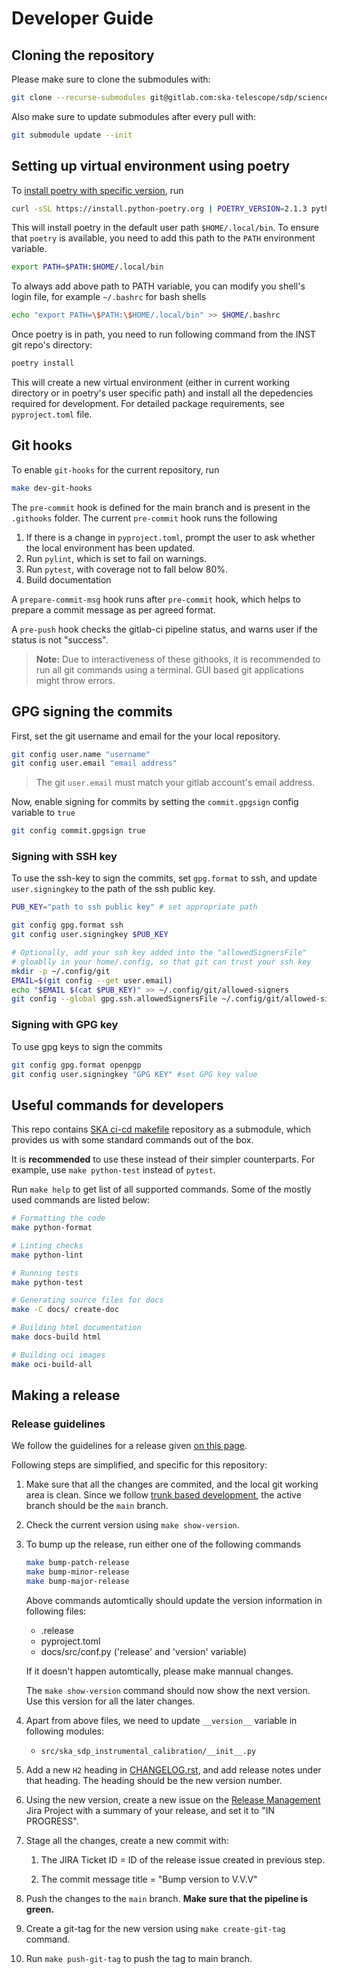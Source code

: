 # Developer Guide

## Cloning the repository

Please make sure to clone the submodules with:

```bash
git clone --recurse-submodules git@gitlab.com:ska-telescope/sdp/science-pipeline-workflows/ska-sdp-e2e-batch-continuum-imaging.git
```

Also make sure to update submodules after every pull with:

```bash
git submodule update --init
```

## Setting up virtual environment using poetry

To [install poetry with specific version](https://python-poetry.org/docs/#installing-with-the-official-installer), run

```bash
curl -sSL https://install.python-poetry.org | POETRY_VERSION=2.1.3 python3 -
```

This will install poetry in the default user path `$HOME/.local/bin`. To ensure that `poetry` is available, you need to add this path to the `PATH` environment variable.

```bash
export PATH=$PATH:$HOME/.local/bin
```

To always add above path to PATH variable, you can modify you shell's login file, for example `~/.bashrc` for bash shells

```bash
echo "export PATH=\$PATH:\$HOME/.local/bin" >> $HOME/.bashrc
```

Once poetry is in path, you need to run following command from the INST git repo's directory:

```bash
poetry install
```

This will create a new virtual environment (either in current working directory or in poetry's user specific path) and install all the depedencies required for development.
For detailed package requirements, see `pyproject.toml` file.

## Git hooks

To enable `git-hooks` for the current repository, run

```bash
make dev-git-hooks
```

The `pre-commit` hook is defined for the main branch and is present in the `.githooks` folder. The current `pre-commit` hook runs the following

1. If there is a change in `pyproject.toml`, prompt the user to ask whether the local environment has been updated.
2. Run `pylint`, which is set to fail on warnings.
3. Run `pytest`, with coverage not to fall below 80%.
4. Build documentation

A `prepare-commit-msg` hook runs after `pre-commit` hook, which helps to prepare a commit message as per agreed format.

A `pre-push` hook checks the gitlab-ci pipeline status, and warns user if the status is not "success".

> **Note:** Due to interactiveness of these githooks, it is recommended to run all git commands using a terminal. GUI based git applications might throw errors.

## GPG signing the commits

First, set the git username and email for the your local repository.

```bash
git config user.name "username"
git config user.email "email address"
```

> The git `user.email` must match your gitlab account's email address.

Now, enable signing for commits by setting the `commit.gpgsign` config variable to `true`

```bash
git config commit.gpgsign true
```

### Signing with SSH key

To use the ssh-key to sign the commits, set `gpg.format` to ssh, and update `user.signingkey` to the path of the ssh public key.

```bash
PUB_KEY="path to ssh public key" # set appropriate path

git config gpg.format ssh
git config user.signingkey $PUB_KEY

# Optionally, add your ssh key added into the "allowedSignersFile"
# gloablly in your home/.config, so that git can trust your ssh key
mkdir -p ~/.config/git
EMAIL=$(git config --get user.email)
echo "$EMAIL $(cat $PUB_KEY)" >> ~/.config/git/allowed-signers
git config --global gpg.ssh.allowedSignersFile ~/.config/git/allowed-signers
```

### Signing with GPG key

To use gpg keys to sign the commits

```bash
git config gpg.format openpgp
git config user.signingkey "GPG KEY" #set GPG key value
```

## Useful commands for developers

This repo contains [SKA ci-cd makefile](https://gitlab.com/ska-telescope/sdi/ska-cicd-makefile) repository as a submodule, which provides us with some standard commands out of the box.

It is **recommended** to use these instead of their simpler counterparts. For example, use `make python-test` instead of `pytest`.

Run `make help` to get list of all supported commands. Some of the mostly used commands are listed below:

``` bash
# Formatting the code
make python-format

# Linting checks
make python-lint

# Running tests
make python-test

# Generating source files for docs
make -C docs/ create-doc

# Building html documentation
make docs-build html

# Building oci images
make oci-build-all
```

## Making a release

### Release guidelines

We follow the guidelines for a release given [on this page](https://developer.skatelescope.org/en/latest/tutorial/release-management/automate-release-process.html#how-to-make-a-release).

Following steps are simplified, and specific for this repository:

1. Make sure that all the changes are commited, and the local git working area is clean. Since we follow [trunk based development](https://developer.skao.int/en/latest/explanation/branching-policy.html#trunk-based-development), the active branch should be the `main` branch.

1. Check the current version using `make show-version`.

1. To bump up the release, run either one of the following commands

    ```bash
    make bump-patch-release
    make bump-minor-release
    make bump-major-release
    ```

    Above commands automtically should update the version information in following files:

    - .release
    - pyproject.toml
    - docs/src/conf.py ('release' and 'version' variable)

    If it doesn't happen automtically, please make mannual changes.

    The `make show-version` command should now show the next version. Use this version for all the later changes.

1. Apart from above files, we need to update `__version__` variable in following modules:

    - `src/ska_sdp_instrumental_calibration/__init__.py`

2. Add a new `H2` heading in [CHANGELOG.rst](CHANGELOG.rst), and add release notes under that heading. The heading should be the new version number.

3. Using the new version, create a new issue on the [Release Management](https://jira.skatelescope.org/projects/REL/summary) Jira Project with a summary of your release, and set it to "IN PROGRESS".

4. Stage all the changes, create a new commit with:

    1. The JIRA Ticket ID = ID of the release issue created in previous step.

    2. The commit message title = "Bump version to V.V.V"

5. Push the changes to the `main` branch. **Make sure that the pipeline is green.**

6. Create a git-tag for the new version using `make create-git-tag` command.

7. Run `make push-git-tag` to push the tag to main branch.
